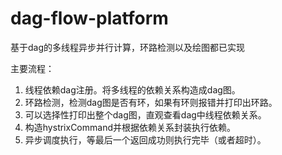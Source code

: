 # dag-flow-platform
基于dag的多线程异步并行计算，环路检测以及绘图都已实现

主要流程：
1.	线程依赖dag注册。将多线程的依赖关系构造成dag图。
2.	环路检测，检测dag图是否有环，如果有环则报错并打印出环路。
3.	可以选择性打印出整个dag图，直观查看dag中线程依赖关系。
4.	构造hystrixCommand并根据依赖关系封装执行依赖。
5.	异步调度执行，等最后一个返回成功则执行完毕（或者超时）。

